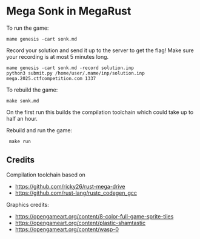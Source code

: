 # Mega Sonk in MegaRust

To run the game:

```
mame genesis -cart sonk.md
```

Record your solution and send it up to the server to get the flag! Make sure your recording is at most 5 minutes long.

```
mame genesis -cart sonk.md -record solution.inp
python3 submit.py /home/user/.mame/inp/solution.inp mega.2025.ctfcompetition.com 1337
```

To rebuild the game:

```
make sonk.md
```

On the first run this builds the compilation toolchain which could take up to half an hour.

Rebuild and run the game:

```
 make run
```


## Credits

Compilation toolchain based on
* https://github.com/ricky26/rust-mega-drive
* https://github.com/rust-lang/rustc_codegen_gcc

Graphics credits:
* https://opengameart.org/content/8-color-full-game-sprite-tiles
* https://opengameart.org/content/plastic-shamtastic
* https://opengameart.org/content/wasp-0
